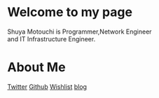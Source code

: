 # Welcome to my page
Shuya Motouchi is Programmer,Network Engineer  
and IT Infrastructure Engineer.
# About Me
[Twitter](https://twitter.com/nwiizo)
[Github](https://github.com/nwiizo)
[Wishlist](https://www.amazon.co.jp/registry/wishlist/1R5ZE9A1TGDZJ)
[blog](http://syu-m-5151.hatenablog.com/)
